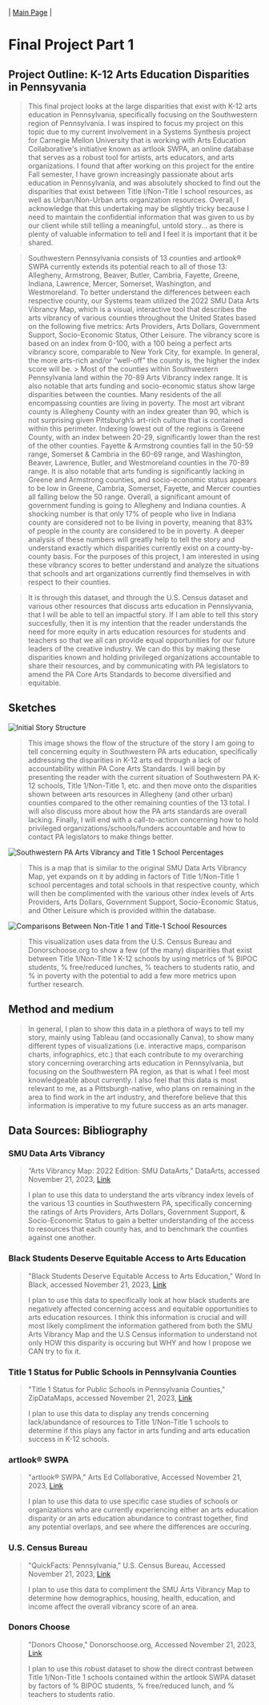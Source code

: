 | [Main Page](/README.md) | 

# Final Project Part 1
## Project Outline: K-12 Arts Education Disparities in Pennsyvania
> This final project looks at the large disparities that exist with K-12 arts education in Pennsylvania, specifically focusing on the Southwestern region of Pennsylvania. I was inspired to focus my project on this topic due to my current involvement in a Systems Synthesis project for Carnegie Mellon University that is working with Arts Education Collaborative's initiative known as artlook SWPA, an online database that serves as a robust tool for artists, arts educators, and arts organizations. I found that after working on this project for the entire Fall semester, I have grown increasingly passionate about arts education in Pennsylvania, and was absolutely shocked to find out the disparities that exist between Title I/Non-Title I school resources, as well as Urban/Non-Urban arts organization resources. Overall, I acknowledge that this undertaking may be slightly tricky because I need to maintain the confidential information that was given to us by our client while still telling a meaningful, untold story... as there is plenty of valuable information to tell and I feel it is important that it be shared.

> Southwestern Pennsylvania consists of 13 counties and artlook® SWPA currently extends its potential reach to all of those 13: Allegheny, Armstrong, Beaver, Butler, Cambria, Fayette, Greene, Indiana, Lawrence, Mercer, Somerset, Washington, and Westmoreland. To better understand the differences between each respective county, our Systems team utilized the 2022 SMU Data Arts Vibrancy Map, which is a visual, interactive tool that describes the arts vibrancy of various counties throughout the United States based on the following five metrics: Arts Providers, Arts Dollars, Government Support, Socio-Economic Status, Other Leisure. The vibrancy score is based on an index from 0-100, with a 100 being a perfect arts vibrancy score, comparable to New York City, for example. In general, the more arts-rich and/or “well-off” the county is, the higher the index score will be. > Most of the counties within Southwestern Pennsylvania land within the 70-89 Arts Vibrancy index range. It is also notable that arts funding and socio-economic status show large disparities between the counties. Many residents of the all encompassing counties are living in poverty.  The most art vibrant county is Allegheny County with an index greater than 90, which is not surprising given Pittsburgh’s art-rich culture that is contained within this perimeter. Indexing lowest out of the regions is Greene County, with an index between 20-29, significantly lower than the rest of the other counties. Fayette & Armstrong counties fall in the 50-59 range, Somerset & Cambria in the 60-69 range, and Washington, Beaver, Lawrence, Butler, and Westmoreland counties in the 70-89 range. It is also notable that arts funding is significantly lacking in Greene and Armstrong counties, and socio-economic status appears to be low in Greene, Cambria, Somerset, Fayette, and Mercer counties all falling below the 50 range. Overall, a significant amount of government funding is going to Allegheny and Indiana counties. A shocking number is that only 17% of people who live in Indiana county are considered not to be living in poverty, meaning that 83% of people in the county are considered to be in poverty. A deeper analysis of these numbers will greatly help to tell the story and understand exactly which disparities currently exist on a county-by-county basis. For the purposes of this project, I am interested in using these vibrancy scores to better understand and analyze the situations that schools and art organizations currently find themselves in with respect to their counties.

> It is through this dataset, and through the U.S. Census dataset and various other resources that discuss arts education in Pennslyvania, that I will be able to tell an impactful story. If I am able to tell this story succesfully, then it is my intention that the reader understands the need for more equity in arts education resources for students and teachers so that we all can provide equal opportunities for our future leaders of the creative industry. We can do this by making these disparities known and holding privileged organizations accountable to share their resources, and by communicating with PA legislators to amend the PA Core Arts Standards to become diversified and equitable.

## Sketches
![Initial Story Structure](IMG_5029.jpeg)
> This image shows the flow of the structure of the story I am going to tell concerning equity in Southwestern PA arts education, specifically addressing the disparities in K-12 arts ed through a lack of accountability within PA Core Arts Standards. I will begin by presenting the reader with the current situation of Southwestern PA K-12 schools, Title 1/Non-Title 1, etc. and then move onto the disparities shown between arts resources in Allegheny (and other urban) counties compared to the other remaining counties of the 13 total. I will also discuss more about how the PA arts standards are overall lacking. Finally, I will end with a call-to-action concerning how to hold privileged organizations/schools/funders accountable and how to contact PA legislators to make things better.

![Southwestern PA Arts Vibrancy and Title 1 School Percentages](IMG_5030.jpeg)
> This is a map that is similar to the original SMU Data Arts Vibrancy Map, yet expands on it by adding in factors of Title 1/Non-Title 1 school percentages and total schools in that respective county, which will then be complimented with the various other index levels of Arts Providers, Arts Dollars, Government Support, Socio-Economic Status, and Other Leisure which is provided within the database.

![Comparisons Between Non-Title 1 and Title-1 School Resources](IMG_5031.jpeg)
> This visualization uses data from the U.S. Census Bureau and Donorschoose.org to show a few (of the many) disparities that exist between Title 1/Non-Title 1 K-12 schools by using metrics of % BIPOC students, % free/reduced lunches, % teachers to students ratio, and % in poverty with the potential to add a few more metrics upon further research.

## Method and medium
> In general, I plan to show this data in a plethora of ways to tell my story, mainly using Tableau (and occasionally Canva), to show many different types of visualizations (i.e. interactive maps, comparison charts, infographics, etc.) that each contribute to my overarching story concerning overarching arts education in Pennsylvania, but focusing on the Southwestern PA region, as that is what I feel most knowledgeable about currently. I also feel that this data is most relevant to me, as a Pittsburgh-native, who plans on remaining in the area to find work in the art industry, and therefore believe that this information is imperative to my future success as an arts manager.

## Data Sources: Bibliography
### SMU Data Arts Vibrancy 
>“Arts Vibrancy Map: 2022 Edition: SMU DataArts,” DataArts, accessed November 21, 2023, [Link](https://dataarts.smu.edu/ArtsVibrancyMap/.)
>
>I plan to use this data to understand the arts vibrancy index levels of the various 13 counties in Southwestern PA, specifically concerning the ratings of Arts Providers, Arts Dollars, Government Support, & Socio-Economic Status to gain a better understanding of the access to resources that each county has, and to benchmark the counties against one another.

### Black Students Deserve Equitable Access to Arts Education
>"Black Students Deserve Equitable Access to Arts Education," Word In Black, accessed November 21, 2023, [Link](https://wordinblack.com/2023/02/black-students-deserve-equitable-access-to-arts-education/#:~:text=Other%20than%20Indigenous%20students%2C%20of,and%20Asian%20students%20(2%25).)
>
>I plan to use this data to specifically look at how black students are negatively affected concerning access and equitable opportunities to arts education resources. I think this information is crucial and will most likely compliment the information gathered from both the SMU Arts Vibrancy Map and the U.S Census information to understand not only HOW this disparity is occuring but WHY and how I propose we CAN try to fix it.

### Title 1 Status for Public Schools in Pennsylvania Counties
>"Title 1 Status for Public Schools in Pennsylvania Counties," ZipDataMaps, accessed November 21, 2023, [Link](https://www.zipdatamaps.com/counties/state/education/map-of-percentage-of-title-1-status-public-schools-for-counties-in-pennsylvania)
>
>I plan to use this data to display any trends concerning lack/abundance of resources to Title 1/Non-Title 1 schools to determine if this plays any factor in arts funding and arts education success in K-12 schools.

### artlook® SWPA
>"artlook® SWPA," Arts Ed Collaborative, Accessed November 21, 2023, [Link](https://artsedcollab.org/artlook/)
>
>I plan to use this data to use specific case studies of schools or organizations who are currently experiencing either an arts education disparity or an arts education abundance to contrast together, find any potential overlaps, and see where the differences are occuring.

### U.S. Census Bureau
>"QuickFacts: Pennsylvania," U.S. Census Bureau, Accessed November 21, 2023, [Link](https://www.census.gov/quickfacts/fact/table/PA/PST045222)
>
>I plan to use this data to compliment the SMU Arts Vibrancy Map to determine how demographics, housing, health, education, and income affect the overall vibrancy score of an area.

### Donors Choose
> "Donors Choose," Donorschoose.org, Accessed November 21, 2023, [Link](https://www.donorschoose.org)
>
> I plan to use this robust dataset to show the direct contrast between Title 1/Non-Title 1 schools contained within the artlook SWPA dataset by factors of % BIPOC students, % free/reduced lunch, and % teachers to students ratio.
